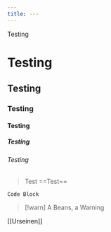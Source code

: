 ```yaml
---
title: ---
---
```



Testing
# Testing
## Testing
### Testing
#### Testing
##### Testing 
###### Testing 

> Test
> ==Test==

```
Code Block

```

> [!warn] 
> A Beans, a Warning

[[Urseinen]]
